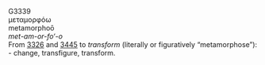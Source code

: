 G3339  
μεταμορφόω  
metamorphoō  
*met-am-or-fo‘-o*  
From [3326](g3326) and [3445](g3445) to *transform* (literally or
figuratively “metamorphose”): - change, transfigure, transform.  
